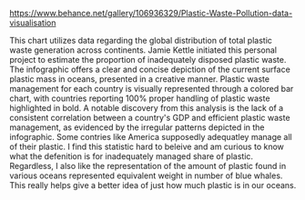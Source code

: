 https://www.behance.net/gallery/106936329/Plastic-Waste-Pollution-data-visualisation

This chart utilizes data regarding the global distribution of total plastic waste generation across continents. Jamie Kettle initiated this personal project to estimate the proportion of inadequately disposed plastic waste. The infographic offers a clear and concise depiction of the current surface plastic mass in oceans, presented in a creative manner. Plastic waste management for each country is visually represented through a colored bar chart, with countries reporting 100% proper handling of plastic waste highlighted in bold. A notable discovery from this analysis is the lack of a consistent correlation between a country's GDP and efficient plastic waste management, as evidenced by the irregular patterns depicted in the infographic. Some contries like America supposedly adequatley manage all of their plastic. I find this statistic hard to beleive and am curious to know what the defenition is for inadequately managed share of plastic. Regardless, I also like the representation of the amount of plastic found in various oceans represented equivalent weight in number of blue whales. This really helps give a better idea of just how much plastic is in our oceans. 
